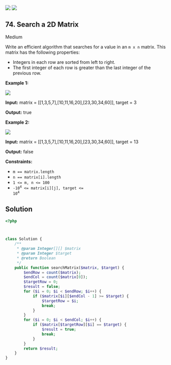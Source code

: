 [![](https://img.shields.io/github/stars/LeetCode-in-Ruby/LeetCode-in-Ruby?label=Stars&style=flat-square)](https://github.com/LeetCode-in-Ruby/LeetCode-in-Ruby)
[![](https://img.shields.io/github/forks/LeetCode-in-Ruby/LeetCode-in-Ruby?label=Fork%20me%20on%20GitHub%20&style=flat-square)](https://github.com/LeetCode-in-Ruby/LeetCode-in-Ruby/fork)

## 74\. Search a 2D Matrix

Medium

Write an efficient algorithm that searches for a value in an `m x n` matrix. This matrix has the following properties:

*   Integers in each row are sorted from left to right.
*   The first integer of each row is greater than the last integer of the previous row.

**Example 1:**

![](https://assets.leetcode.com/uploads/2020/10/05/mat.jpg)

**Input:** matrix = \[\[1,3,5,7],[10,11,16,20],[23,30,34,60]], target = 3

**Output:** true 

**Example 2:**

![](https://assets.leetcode.com/uploads/2020/10/05/mat2.jpg)

**Input:** matrix = \[\[1,3,5,7],[10,11,16,20],[23,30,34,60]], target = 13

**Output:** false 

**Constraints:**

*   `m == matrix.length`
*   `n == matrix[i].length`
*   `1 <= m, n <= 100`
*   <code>-10<sup>4</sup> <= matrix[i][j], target <= 10<sup>4</sup></code>

## Solution

```php
<?php



class Solution {
    /**
     * @param Integer[][] $matrix
     * @param Integer $target
     * @return Boolean
     */
    public function searchMatrix($matrix, $target) {
        $endRow = count($matrix);
        $endCol = count($matrix[0]);
        $targetRow = 0;
        $result = false;
        for ($i = 0; $i < $endRow; $i++) {
            if ($matrix[$i][$endCol - 1] >= $target) {
                $targetRow = $i;
                break;
            }
        }
        for ($i = 0; $i < $endCol; $i++) {
            if ($matrix[$targetRow][$i] == $target) {
                $result = true;
                break;
            }
        }
        return $result;
    }
}
```